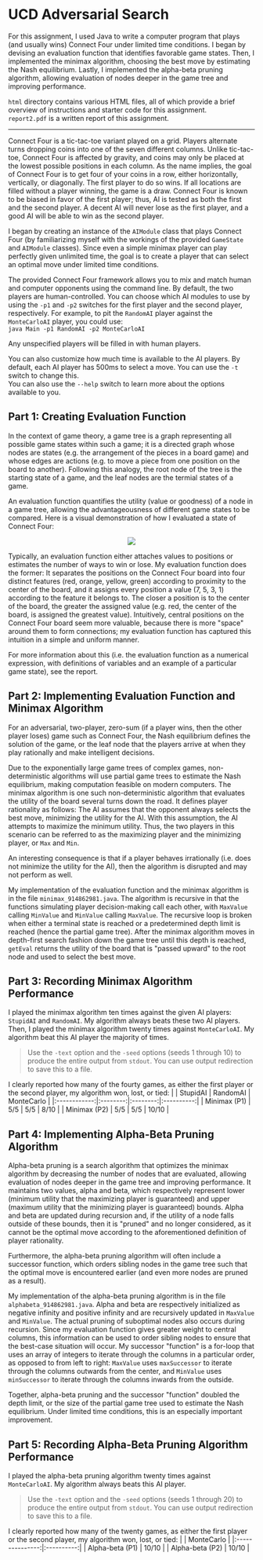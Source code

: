 # UCD Adversarial Search
For this assignment, I used Java to write a computer program that plays (and usually wins) Connect Four under limited time conditions. I began by devising an evaluation function that identifies favorable game states. Then, I implemented the minimax algorithm, choosing the best move by estimating the Nash equilibrium. Lastly, I implemented the alpha-beta pruning algorithm, allowing evaluation of nodes deeper in the game tree and improving performance.

`html` directory contains various HTML files, all of which provide a brief overview of instructions and starter code for this assignment.  
`report2.pdf` is a written report of this assignment.

---

Connect Four is a tic-tac-toe variant played on a grid. Players alternate turns dropping coins into one of the seven different columns. Unlike tic-tac-toe, Connect Four is affected by gravity, and coins may only be placed at the lowest possible positions in each column. As the name implies, the goal of Connect Four is to get four of your coins in a row, either horizontally, vertically, or diagonally. The first player to do so wins. If all locations are filled without a player winning, the game is a draw. Connect Four is known to be biased in favor of the first player; thus, AI is tested as both the first and the second player. A decent AI will never lose as the first player, and a good AI will be able to win as the second player.

I began by creating an instance of the `AIModule` class that plays Connect Four (by familiarizing myself with the workings of the provided `GameState` and `AIModule` classes). Since even a simple minimax player can play perfectly given unlimited time, the goal is to create a player that can select an optimal move under limited time conditions.

The provided Connect Four framework allows you to mix and match human and computer opponents using the command line. By default, the two players are human-controlled. You can choose which AI modules to use by using the `-p1` and `-p2` switches for the first player and the second player, respectively. For example, to pit the `RandomAI` player against the `MonteCarloAI` player, you could use:  
`java Main -p1 RandomAI -p2 MonteCarloAI`

Any unspecified players will be filled in with human players.

You can also customize how much time is available to the AI players. By default, each AI player has 500ms to select a move. You can use the `-t` switch to change this.  
You can also use the `--help` switch to learn more about the options available to you.

## Part 1: Creating Evaluation Function
In the context of game theory, a game tree is a graph representing all possible game states within such a game; it is a directed graph whose nodes are states (e.g. the arrangement of the pieces in a board game) and whose edges are actions (e.g. to move a piece from one position on the board to another). Following this analogy, the root node of the tree is the starting state of a game, and the leaf nodes are the termial states of a game.

An evaluation function quantifies the utility (value or goodness) of a node in a game tree, allowing the advantageousness of different game states to be compared. Here is a visual demonstration of how I evaluated a state of Connect Four:

<p align="center">
  <img src="https://i.postimg.cc/GmLbJjYc/eval-func.png" />
</p>

Typically, an evaluation function either attaches values to positions or estimates the number of ways to win or lose. My evaluation function does the former: It separates the positions on the Connect Four board into four distinct features (red, orange, yellow, green) according to proximity to the center of the board, and it assigns every position a value (7, 5, 3, 1) according to the feature it belongs to. The closer a position is to the center of the board, the greater the assigned value (e.g. red, the center of the board, is assigned the greatest value). Intuitively, central positions on the Connect Four board seem more valuable, because there is more "space" around them to form connections; my evaluation function has captured this intuition in a simple and uniform manner.

For more information about this (i.e. the evaluation function as a numerical expression, with definitions of variables and an example of a particular game state), see the report.

## Part 2: Implementing Evaluation Function and Minimax Algorithm
For an adversarial, two-player, zero-sum (if a player wins, then the other player loses) game such as Connect Four, the Nash equilibrium defines the solution of the game, or the leaf node that the players arrive at when they play rationally and make intelligent decisions.

Due to the exponentially large game trees of complex games, non-deterministic algorithms will use partial game trees to estimate the Nash equilibrium, making computation feasible on modern computers. The minimax algorithm is one such non-deterministic algorithm that evaluates the utility of the board several turns down the road. It defines player rationality as follows: The AI assumes that the opponent always selects the best move, minimizing the utility for the AI. With this assumption, the AI attempts to maximize the minimum utility. Thus, the two players in this scenario can be referred to as the maximizing player and the minimizing player, or `Max` and `Min`.

An interesting consequence is that if a player behaves irrationally (i.e. does not minimize the utility for the AI), then the algorithm is disrupted and may not perform as well.

My implementation of the evaluation function and the minimax algorithm is in the file `minimax_914862981.java`. The algorithm is recursive in that the functions simulating player decision-making call each other, with `MaxValue` calling `MinValue` and `MinValue` calling `MaxValue`. The recursive loop is broken when either a terminal state is reached or a predetermined depth limit is reached (hence the partial game tree). After the minimax algorithm moves in depth-first search fashion down the game tree until this depth is reached, `getEval` returns the utility of the board that is "passed upward" to the root node and used to select the best move.

## Part 3: Recording Minimax Algorithm Performance
I played the minimax algorithm ten times against the given AI players: `StupidAI` and `RandomAI`. My algorithm always beats these two AI players. Then, I played the minimax algorithm twenty times against `MonteCarloAI`. My algorithm beat this AI player the majority of times.

> Use the `-text` option and the `-seed` options (seeds 1 through 10) to produce the entire output from `stdout`. You can use output redirection to save this to a file.

I clearly reported how many of the fourty games, as either the first player or the second player, my algorithm won, lost, or tied:
|              | StupidAI | RandomAI | MonteCarlo |
|:------------:|:--------:|:--------:|:----------:|
| Minimax (P1) |    5/5   |    5/5   |    8/10    | 
| Minimax (P2) |    5/5   |    5/5   |   10/10    |

## Part 4: Implementing Alpha-Beta Pruning Algorithm
Alpha-beta pruning is a search algorithm that optimizes the minimax algorithm by decreasing the number of nodes that are evaluated, allowing evaluation of nodes deeper in the game tree and improving performance. It maintains two values, alpha and beta, which respectively represent lower (minimum utility that the maximizing player is guaranteed) and upper (maximum utility that the minimizing player is guaranteed) bounds. Alpha and beta are updated during recursion and, if the utility of a node falls outside of these bounds, then it is "pruned" and no longer considered, as it cannot be the optimal move according to the aforementioned definition of player rationality.

Furthermore, the alpha-beta pruning algorithm will often include a successor function, which orders sibling nodes in the game tree such that the optimal move is encountered earlier (and even more nodes are pruned as a result).

My implementation of the alpha-beta pruning algorithm is in the file `alphabeta_914862981.java`. Alpha and beta are respectively initialized as negative infinity and positive infinity and are recursively updated in `MaxValue` and `MinValue`. The actual pruning of suboptimal nodes also occurs during recursion. Since my evaluation function gives greater weight to central columns, this information can be used to order sibling nodes to ensure that the best-case situation will occur. My successor "function" is a for-loop that uses an array of integers to iterate through the columns in a particular order, as opposed to from left to right: `MaxValue` uses `maxSuccessor` to iterate through the columns outwards from the center, and `MinValue` uses `minSuccessor` to iterate through the columns inwards from the outside.

Together, alpha-beta pruning and the successor "function" doubled the depth limit, or the size of the partial game tree used to estimate the Nash equilibrium. Under limited time conditions, this is an especially important improvement.

## Part 5: Recording Alpha-Beta Pruning Algorithm Performance
I played the alpha-beta pruning algorithm twenty times against `MonteCarloAI`. My algorithm always beats this AI player.

> Use the `-text` option and the `-seed` options (seeds 1 through 20) to produce the entire output from `stdout`. You can use output redirection to save this to a file.

I clearly reported how many of the twenty games, as either the first player or the second player, my algorithm won, lost, or tied:
|                 | MonteCarlo |
|:---------------:|:----------:|
| Alpha-beta (P1) |    10/10   | 
| Alpha-beta (P2) |    10/10   |
